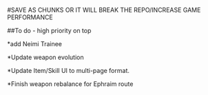 

#SAVE AS CHUNKS OR IT WILL BREAK THE REPO/INCREASE GAME PERFORMANCE










##To do - high priority on top


*add Neimi Trainee


*Update weapon evolution


*Update Item/Skill UI to multi-page format.


*Finish weapon rebalance for Ephraim route

